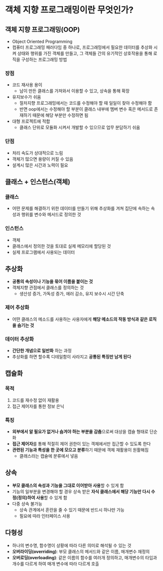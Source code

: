 # 객체 지향 프로그래밍이란 무엇인가?

## 객체 지향 프로그래밍(OOP)

- Object Oriented Programming
- 컴퓨터 프로그래밍 패러다임 중 하나로, 프로그래밍에서 필요한 데이터를 추상화 시켜 상태와 행위를 가진 객체를 만들고, 그 객체들 간의 유기적인 상호작용을 통해 로직을 구성하는 프로그래밍 방법

### 장점

- 코드 재사용 용이
    - 남이 만든 클래스를 가져와서 이용할 수 있고, 상속을 통해 확장
- 유지보수가 쉬움
    - 절차지향 프로그래밍에서는 코드를 수정해야 할 때 일일이 찾아 수정해야 함
    - 반면 oop에서는 수정해야 할 부분이 클래스 내부에 멤버 변수 혹은 메서드로 존재하기 때문에 해당 부분만 수정하면 됨
- 대형 프로젝트에 적합
    - 클래스 단위로 모듈화 시켜서 개발할 수 있으므로 업무 분담하기 쉬움

### 단점

- 처리 속도가 상대적으로 느림
- 객체가 많으면 용량이 커질 수 있음
- 설계시 많은 시간과 노력이 필요

## 클래스 + 인스턴스(객체)

### 클래스

- 어떤 문제를 해결하기 위한 데이터를 만들기 위해 추상화를 겨쳐 집단에 속하는 속성과 행위를 변수와 메서드로 정의한 것

### 인스턴스

- 객체
- 클래스에서 정의한 것을 토대로 실제 메모리에 할당된 것
- 실제 프로그램에서 사용되는 데이터

## 추상화

- **공통의 속성이나 기능을 묶어 이름을 붙이는 것**
- 객체지향 관점에서 클래스를 정의하는 것
    - 생산성 증가, 가독성 증가, 에러 감소, 유지 보수시 시간 단축

### 제어 추상화

- 어떤 클래스의 메소드를 사용하는 사용자에게 **해당 메소드의 작동 방식과 같은 로직을 숨기는 것**

### 데이터 추상화

- **간단한 개념으로 일반화** 하는 과정
- 추상화를 하면 할수록 디테일함이 사라지고 **공통된 특징만 남게 된다**

## 캡슐화

### 목적

1. 코드를 재수정 없이 재활용
2. 접근 제어자를 통한 정보 은닉

### 특징

- **외부에서 알 필요가 없거나 숨겨야 하는 부분을 감춤**으로써 대상을 캡슐 형태로 단순화
- **접근 제어자**를 통해 적절히 제어 권한이 있는 객체에서만 접근할 수 있도록 한다
- **관련된 기능과 특성을 한 곳에 모으고 분류**하기 때문에 객체 재활용이 원활해짐
    - 클래스라는 캡슐에 분류에서 넣음

## 상속

- **부모 클래스의 속성과 기능을 그대로 이어받아 사용**할 수 있게 함
- 기능의 일부분을 변경해야 할 경우 상속 받은 **자식 클래스에서 해당 기능만 다시 수정(정의)하여 사용**할 수 있게 함
- 다중 상속 불가능
    - 상속 관계에서 혼란을 줄 수 있기 때문에 반드시 하나만 가능
    - 필요에 따라 인터페이스 사용

## 다형성

- 하나의 변수명, 함수명이 상황에 따라 다른 의미로 해석될 수 있는 것
- **오버라이딩(overriding)**: 부모 클래스의 메서드와 같은 이름, 매개변수 재정의
- **오버로딩(overloading)**: 같은 이름의 함수를 여러개 정의하고, 매개변수의 타입과 개수를 다르게 하여 매개 변수에 따라 다르게 호출
